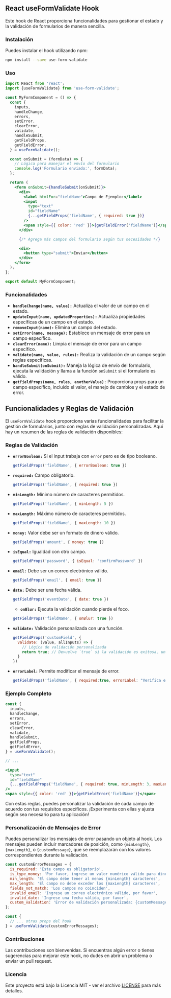## React useFormValidate Hook

Este hook de React proporciona funcionalidades para gestionar el estado y la validación de formularios de manera sencilla.

### Instalación

Puedes instalar el hook utilizando npm:

```bash
npm install --save use-form-validate
```

### Uso

```jsx
import React from 'react';
import {useFormValidate} from 'use-form-validate';

const MyFormComponent = () => {
  const {
    inputs,
    handleChange,
    errors,
    setError,
    clearError,
    validate,
    handleSubmit,
    getFieldProps,
    getFieldError,
  } = useFormValidate();

  const onSubmit = (formData) => {
    // Lógica para manejar el envío del formulario
    console.log('Formulario enviado:', formData);
  };

  return (
    <form onSubmit={handleSubmit(onSubmit)}>
      <div>
        <label htmlFor="fieldName">Campo de Ejemplo:</label>
        <input
          type="text"
          id="fieldName"
          {...getFieldProps('fieldName', { required: true })}
        />
        <span style={{ color: 'red' }}>{getFieldError('fieldName')}</span>
      </div>

      {/* Agrega más campos del formulario según tus necesidades */}

      <div>
        <button type="submit">Enviar</button>
      </div>
    </form>
  );
};

export default MyFormComponent;
```

### Funcionalidades

- **`handleChange(name, value):`** Actualiza el valor de un campo en el estado.
- **`updateInput(name, updatedProperties):`** Actualiza propiedades específicas de un campo en el estado.
- **`removeInput(name):`** Elimina un campo del estado.
- **`setError(name, message):`** Establece un mensaje de error para un campo específico.
- **`clearError(name):`** Limpia el mensaje de error para un campo específico.
- **`validate(name, value, rules):`** Realiza la validación de un campo según reglas específicas.
- **`handleSubmit(onSubmit):`** Maneja la lógica de envío del formulario, ejecuta la validación y llama a la función `onSubmit` si el formulario es válido.
- **`getFieldProps(name, rules, anotherValue):`** Proporciona props para un campo específico, incluido el valor, el manejo de cambios y el estado de error.

## Funcionalidades y Reglas de Validación

El `useFormValidate` hook proporciona varias funcionalidades para facilitar la gestión de formularios, junto con reglas de validación personalizadas. Aquí hay un resumen de las reglas de validación disponibles:

### Reglas de Validación

- **`errorBoolean:`** Si el input trabaja con `error` pero es de tipo booleano.
  ```jsx
  getFieldProps('fieldName', { errorBoolean: true })
  ```
- **`required:`** Campo obligatorio.
  ```jsx
  getFieldProps('fieldName', { required: true })
  ```

- **`minLength:`** Mínimo número de caracteres permitidos.
  ```jsx
  getFieldProps('fieldName', { minLength: 5 })
  ```

- **`maxLength:`** Máximo número de caracteres permitidos.
  ```jsx
  getFieldProps('fieldName', { maxLength: 10 })
  ```

- **`money:`** Valor debe ser un formato de dinero válido.
  ```jsx
  getFieldProps('amount', { money: true })
  ```

- **`isEqual:`** Igualdad con otro campo.
  ```jsx
  getFieldProps('password', { isEqual: 'confirmPassword' })
  ```

- **`email:`** Debe ser un correo electrónico válido.
  ```jsx
  getFieldProps('email', { email: true })
  ```

- **`date:`** Debe ser una fecha válida.
  ```jsx
  getFieldProps('eventDate', { date: true })
  ```
  - **`onBlur:`** Ejecuta la validación cuando pierde el foco.
  ```jsx
  getFieldProps('fieldName', { onBlur: true })
  ```
- **`validate:`** Validación personalizada con una función.
  ```jsx
  getFieldProps('customField', {
    validate: (value, allInputs) => {
      // Lógica de validación personalizada
      return true; // Devuelve `true` si la validación es exitosa, un mensaje de error si falla.
    }
  })
  ```
- **`errorLabel:`** Permite modificar el mensaje de error.
  ```jsx
  getFieldProps('fieldName', { required:true, errorLabel: "Verifica el campo antes de continuar" })
  ```

### Ejemplo Completo

```jsx
const {
  inputs,
  handleChange,
  errors,
  setError,
  clearError,
  validate,
  handleSubmit,
  getFieldProps,
  getFieldError,
} = useFormValidate();

// ...

<input
  type="text"
  id="fieldName"
  {...getFieldProps('fieldName', { required: true, minLength: 3, maxLength: 10 })}
/>
<span style={{ color: 'red' }}>{getFieldError('fieldName')}</span>
```
Con estas reglas, puedes personalizar la validación de cada campo de acuerdo con tus requisitos específicos. ¡Experimenta con ellas y ajusta según sea necesario para tu aplicación!


### Personalización de Mensajes de Error

Puedes personalizar los mensajes de error pasando un objeto al hook. Los mensajes pueden incluir marcadores de posición, como `{minLength}`, `{maxLength}`, o `{customMessage}`, que se reemplazarán con los valores correspondientes durante la validación.

```jsx
const customErrorMessages = {
  is_required: 'Este campo es obligatorio',
  is_type_money: 'Por favor, ingrese un valor numérico válido para dinero',
  min_length: 'El campo debe tener al menos {minLength} caracteres',
  max_length: 'El campo no debe exceder los {maxLength} caracteres',
  fields_not_match: 'Los campos no coinciden',
  invalid_email: 'Ingrese un correo electrónico válido, por favor',
  invalid_date: 'Ingrese una fecha válida, por favor',
  custom_validation: 'Error de validación personalizada: {customMessage}',
};

const {
  // ... otras props del hook
} = useFormValidate(customErrorMessages);
```

### Contribuciones

Las contribuciones son bienvenidas. Si encuentras algún error o tienes sugerencias para mejorar este hook, no dudes en abrir un problema o enviar un pull request.

### Licencia

Este proyecto está bajo la Licencia MIT - ver el archivo [LICENSE](LICENSE) para más detalles.
